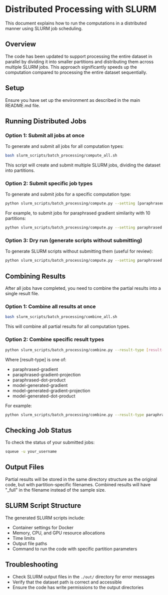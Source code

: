 # Distributed Processing with SLURM

This document explains how to run the computations in a distributed manner using SLURM job scheduling.

## Overview

The code has been updated to support processing the entire dataset in parallel by dividing it into smaller partitions and distributing them across multiple SLURM jobs. This approach significantly speeds up the computation compared to processing the entire dataset sequentially.

## Setup

Ensure you have set up the environment as described in the main README.md file.

## Running Distributed Jobs

### Option 1: Submit all jobs at once

To generate and submit all jobs for all computation types:

```bash
bash slurm_scripts/batch_processing/compute_all.sh
```

This script will create and submit multiple SLURM jobs, dividing the dataset into partitions.

### Option 2: Submit specific job types

To generate and submit jobs for a specific computation type:

```bash
python slurm_scripts/batch_processing/compute.py --setting [paraphrased|model-generated] --computation-type [dot-product|gradient-similarity] [--use-random-projection] --num-partitions 10
```

For example, to submit jobs for paraphrased gradient similarity with 10 partitions:

```bash
python slurm_scripts/batch_processing/compute.py --setting paraphrased --computation-type gradient-similarity --num-partitions 10
```

### Option 3: Dry run (generate scripts without submitting)

To generate SLURM scripts without submitting them (useful for review):

```bash
python slurm_scripts/batch_processing/compute.py --setting paraphrased --computation-type gradient-similarity --num-partitions 10 --dry-run
```

## Combining Results

After all jobs have completed, you need to combine the partial results into a single result file.

### Option 1: Combine all results at once

```bash
bash slurm_scripts/batch_processing/combine_all.sh
```

This will combine all partial results for all computation types.

### Option 2: Combine specific result types

```bash
python slurm_scripts/batch_processing/combine.py --result-type [result-type]
```

Where [result-type] is one of:
- paraphrased-gradient
- paraphrased-gradient-projection
- paraphrased-dot-product
- model-generated-gradient
- model-generated-gradient-projection
- model-generated-dot-product

For example:

```bash
python slurm_scripts/batch_processing/combine.py --result-type paraphrased-gradient
```

## Checking Job Status

To check the status of your submitted jobs:

```bash
squeue -u your_username
```

## Output Files

Partial results will be stored in the same directory structure as the original code, but with partition-specific filenames. Combined results will have "_full" in the filename instead of the sample size.

## SLURM Script Structure

The generated SLURM scripts include:

- Container settings for Docker
- Memory, CPU, and GPU resource allocations
- Time limits
- Output file paths
- Command to run the code with specific partition parameters

## Troubleshooting

- Check SLURM output files in the `./out/` directory for error messages
- Verify that the dataset path is correct and accessible
- Ensure the code has write permissions to the output directories
